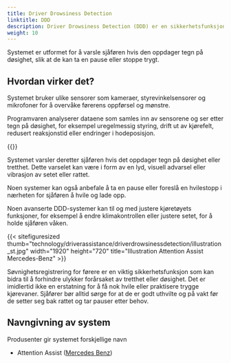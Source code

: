 ```yaml
---
title: Driver Drowsiness Detection
linktitle: DDD
description: Driver Drowsiness Detection (DDD) er en sikkerhetsfunksjon i noen moderne kjøretøy som bruker ulike sensorer og algoritmer for å overvåke førerens våkenhetsnivå og oppdage tegn på døsighet eller tretthet.
weight: 10
---
```

<!-- markdownlint-disable MD033 -->

Systemet er utformet for å varsle sjåføren hvis den oppdager tegn på døsighet, slik at de kan ta en pause eller stoppe trygt.

## Hvordan virker det?

Systemet bruker ulike sensorer som kameraer, styrevinkelsensorer og mikrofoner for å overvåke førerens oppførsel og mønstre.

Programvaren analyserer dataene som samles inn av sensorene og ser etter tegn på døsighet, for eksempel uregelmessig styring, drift ut av kjørefelt, redusert reaksjonstid eller endringer i hodeposisjon.

{{<evkxdisplayaddarticle />}}

Systemet varsler deretter sjåføren hvis det oppdager tegn på døsighet eller tretthet. Dette varselet kan være i form av en lyd, visuell advarsel eller vibrasjon av setet eller rattet.

Noen systemer kan også anbefale å ta en pause eller foreslå en hvilestopp i nærheten for sjåføren å hvile og lade opp.

Noen avanserte DDD-systemer kan til og med justere kjøretøyets funksjoner, for eksempel å endre klimakontrollen eller justere setet, for å holde sjåføren våken.

{{< sitefiguresized thumb="technology/driverassistance/driverdrowsinessdetection/illustration_st.jpg" width="1920" height="720" title="Illustration Attention Assist Mercedes-Benz" >}}

Søvnighetsregistrering for førere er en viktig sikkerhetsfunksjon som kan bidra til å forhindre ulykker forårsaket av tretthet eller døsighet. Det er imidlertid ikke en erstatning for å få nok hvile eller praktisere trygge kjørevaner. Sjåfører bør alltid sørge for at de er godt uthvilte og på vakt før de setter seg bak rattet og tar pauser etter behov.

## Navngivning av system

Produsenter gir systemet forskjellige navn

- Attention Assist ([Mercedes Benz](../../../models/mercedes/))
